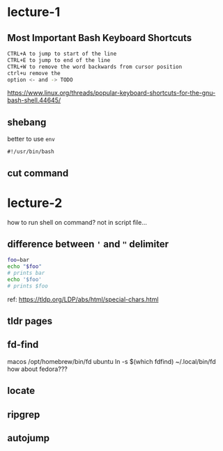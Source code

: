 # lecture-1

## Most Important Bash Keyboard Shortcuts

```sh
CTRL+A to jump to start of the line
CTRL+E to jump to end of the line
CTRL+W to remove the word backwards from cursor position
ctrl+u remove the
option <- and -> TODO
```

https://www.linux.org/threads/popular-keyboard-shortcuts-for-the-gnu-bash-shell.44645/


## shebang

better to use `env`

`#!/usr/bin/bash`

## cut command

# lecture-2

how to run shell on command?
not in script file...

## difference between `'` and `"` delimiter

```sh
foo=bar
echo "$foo"
# prints bar
echo '$foo'
# prints $foo
```

ref: https://tldp.org/LDP/abs/html/special-chars.html

## tldr pages


## fd-find
macos
/opt/homebrew/bin/fd
ubuntu
ln -s $(which fdfind) ~/.local/bin/fd
how about fedora???

## locate

## ripgrep

## autojump

